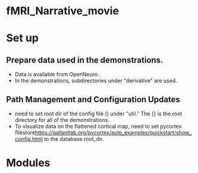 # fMRI_Narrative_movie
# Set up
## Prepare data used in the demonstrations. 
- Data is available from OpenNeuro <url>.
- In the demonstrations, subdirectories under "derivative" are used.
## Path Management and Configuration Updates
- need to set root dir of the config file () under "util." The {} is the root directory for all of the demonstrations.
- To visualize data on the flattened cortical map, need to set pycortex filestore<https://gallantlab.org/pycortex/auto_examples/quickstart/show_config.html> to the database root_dir.

# Modules

